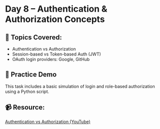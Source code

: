 # Day 8 – Authentication & Authorization Concepts

## 🔐 Topics Covered:
- Authentication vs Authorization
- Session-based vs Token-based Auth (JWT)
- OAuth login providers: Google, GitHub

## 🧪 Practice Demo
This task includes a basic simulation of login and role-based authorization using a Python script.

## 📹 Resource:
[Authentication vs Authorization (YouTube)](https://www.youtube.com/watch?v=fgTGADljAeg)

